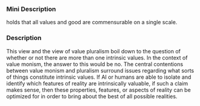 ### Mini Description

 holds that all values and good are commensurable on a single scale. 

### Description

This view and the view of value pluralism boil down to the question of whether or not there are more than one intrinsic values. In the context of value monism, the answer to this would be no. The central contentions between value monism and pluralism surround issues regarding what sorts of things constitute intrinsic values. If AI or humans are able to isolate and identify which features of reality are intrinsically valuable, if such a claim makes sense, then these properties, features, or aspects of reality can be optimized for in order to bring about the best of all possible realities.
